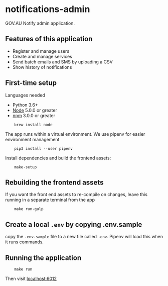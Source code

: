 # notifications-admin

GOV.AU Notify admin application.

## Features of this application

- Register and manage users
- Create and manage services
- Send batch emails and SMS by uploading a CSV
- Show history of notifications

## First-time setup

Languages needed

- Python 3.6+
- [Node](https://nodejs.org/) 5.0.0 or greater
- [npm](https://www.npmjs.com/) 3.0.0 or greater

```shell
    brew install node
```

The app runs within a virtual environment. We use pipenv for easier environment
management

```shell
    pip3 install --user pipenv
```

Install dependencies and build the frontend assets:

```shell
    make-setup
```

## Rebuilding the frontend assets

If you want the front end assets to re-compile on changes, leave this running
in a separate terminal from the app

```shell
    make run-gulp
```

## Create a local `.env` by copying .env.sample

copy the `.env.sample` file to a new file called `.env`. Pipenv will load this
when it runs commands.

## Running the application

```shell
    make run
```

Then visit [localhost:6012](http://localhost:6012)
